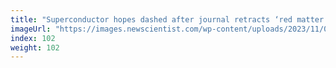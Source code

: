 ```yaml
---
title: "Superconductor hopes dashed after journal retracts ‘red matter’ study"
imageUrl: "https://images.newscientist.com/wp-content/uploads/2023/11/08121441/SEI_179191135.jpg?width=600"
index: 102
weight: 102
---
```

